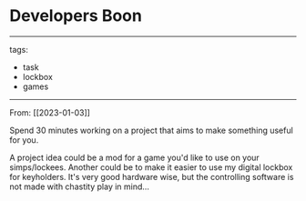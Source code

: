 # Developers Boon
---
tags:
  - task
  - lockbox
  - games
---

From: [[2023-01-03]]

Spend 30 minutes working on a project that aims to make something useful for you. 

A project idea could be a mod for a game you'd like to use on your simps/lockees. Another could be to make it easier to use my digital lockbox for keyholders. It's very good hardware wise, but the controlling software is not made with chastity play in mind…
